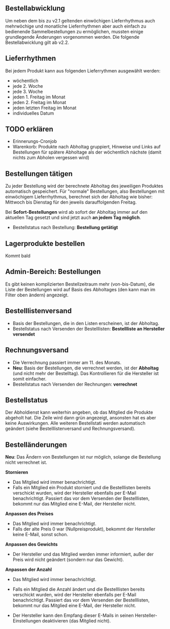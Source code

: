 ## Bestellabwicklung

Um neben dem bis zu v2.1 geltenden einwöchigen Lieferrhythmus auch mehrwöchige und monatliche Lieferrhythmen aber auch einfach zu bedienende Sammelbestellungen zu ermöglichen, mussten einige grundlegende Änderungen vorgenommen werden. Die folgende Bestellabwicklung gilt ab v2.2.


## Lieferrhythmen

Bei jedem Produkt kann aus folgenden Lieferrythmen ausgewählt werden:

* wöchentlich
* jede 2. Woche
* jede 3. Woche
* jeden 1. Freitag im Monat
* jeden 2. Freitag im Monat
* jeden letzten Freitag im Monat
* individuelles Datum

## TODO erklären
* Erinnerungs-Cronjob
* Warenkorb: Produkte nach Abholtag gruppiert, Hinweise und Links auf Bestellungen für spätere Abholtage als der wöchentlich nächste (damit nichts zum Abholen vergessen wird)


## Bestellungen tätigen

Zu jeder Bestellung wird der berechnete Abholtag des jeweiligen Produktes automatisch gespeichert. Für "normale" Bestellungen, also Bestellungen mit einwöchigem Lieferrhythmus, berechnet sich der Abholtag wie bisher: Mittwoch bis Dienstag für den jeweils darauffolgenden Freitag.

Bei **Sofort-Bestellungen** wird ab sofort der Abholtag immer auf den aktuellen Tag gesetzt und sind jetzt auch **an jedem Tag möglich**.

* Bestellstatus nach Bestellung: **Bestellung getätigt** <i class="fa fa-cart-arrow-down ok"></i>

## Lagerprodukte bestellen
Kommt bald


## Admin-Bereich: Bestellungen

Es gibt keinen komplizierten Bestellzeitraum mehr (von-bis-Datum), die Liste der Bestellungen wird auf Basis des Abholtages (den kann man im Filter oben ändern) angezeigt.


## Bestelllistenversand

* Basis der Bestellungen, die in den Listen erscheinen, ist der Abholtag.
* Bestellstatus nach Versenden der Bestelllisten: **Bestellliste an Hersteller versendet** <i class="fa fa-envelope-o ok"></i>


## Rechnungsversand

* Die Verrechnung passiert immer am 11. des Monats.
* **Neu**: Basis der Bestellungen, die verrechnet werden, ist der **Abholtag** (und nicht mehr der Bestelltag). Das Kontrollieren für die Hersteller ist somit einfacher.
* Bestellstatus nach Versenden der Rechnungen: **verrechnet** <i class="fa fa-lock not-ok"></i>


## Bestellstatus

Der Abholdienst kann weiterhin angeben, ob das Mitglied die Produkte abgeholt hat. Die Zeile wird dann grün angezeigt, ansonsten hat es aber keine Auswirkungen. Alle weiteren Bestellstati werden automatisch geändert (siehe Bestelllistenversand und Rechnungsversand).


## Bestelländerungen

**Neu**: Das Ändern von Bestellungen ist nur möglich, solange die Bestellung nicht verrechnet ist.

**Stornieren**
* Das Mitglied wird immer benachrichtigt.
* Falls ein Mitglied ein Produkt storniert und die Bestelllisten bereits verschickt wurden, wird der Hersteller ebenfalls per E-Mail benachrichtigt. Passiert das vor dem Versenden der Bestelllisten, bekommt nur das Mitglied eine E-Mail, der Hersteller nicht.

**Anpassen des Preises**
* Das Mitglied wird immer benachrichtigt.
* Falls der alte Preis 0 war (Nullpreisprodukt), bekommt der Hersteller keine E-Mail, sonst schon.

**Anpassen des Gewichts**
* Der Hersteller und das Mitglied werden immer informiert, außer der Preis wird nicht geändert (sondern nur das Gewicht).

**Anpassen der Anzahl**
* Das Mitglied wird immer benachrichtigt.
* Falls ein Mitglied die Anzahl ändert und die Bestelllisten bereits verschickt wurden, wird der Hersteller ebenfalls per E-Mail benachrichtigt. Passiert das vor dem Versenden der Bestelllisten, bekommt nur das Mitglied eine E-Mail, der Hersteller nicht.


* Der Hersteller kann den Empfang dieser E-Mails in seinen Hersteller-Einstellungen deaktivieren (das Mitglied nicht).
